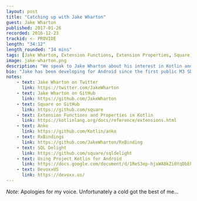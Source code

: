 ```yaml
---
layout: post
title: "Catching up with Jake Wharton"
guest: Jake Wharton
published: 2017-01-26
recorded: 2016-12-23
trackid: <- PROVIDE
length: "34:12" 
length_rounded: "34 mins" 
tags: [Jake Wharton, Extension Functions, Extension Properties, Square, Android]
image: jake-wharton.png
description: "We speak to Jake Wharton about his interest in Kotlin and the adoption process at Square. We cover one of Jake's favourite features which are extension functions and properties and how RxBinding creates these by parsing Java source code."
bio: "Jake has been developing for Android since the first public M3 SDK preview. He focuses on writing small, modular, well-tested libraries and tools to solve some of the ubiquitous problems which developers face. He enjoys learning tools and libraries from other, emerging languages and applying their knowledge and techniques to advance Android and Java development and tooling."
notes: 
    - text: Jake Wharton on Twitter
      link: https://twitter.com/JakeWharton
    - text: Jake Wharton on GitHub
      link: https://github.com/JakeWharton
    - text: Square on GitHub 
      link: https://github.com/square
    - text: Extension Functions and Properties in Kotlin
      link: https://kotlinlang.org/docs/reference/extensions.html
    - text: Anko
      link: https://github.com/Kotlin/anko
    - text: RxBindings
      link: https://github.com/JakeWharton/RxBinding
    - text: SQL Delight
      link: https://github.com/square/sqldelight
    - text: Using Project Kotlin for Android
      link: https://docs.google.com/document/d/1ReS3ep-hjxWA8kZi0YqDbEhCqTt29hG8P44aA9W0DM8/edit
    - text: DevoxxUS
      link: https://devoxx.us/
---
```


*Note*: Apologies for my voice. Unfortunately a cold got the best of me...


